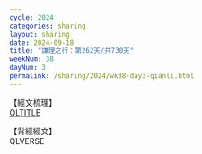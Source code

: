 ```yaml
---
cycle: 2024
categories: sharing
layout: sharing
date: 2024-09-18
title: "謙理之行：第262天/共730天"
weekNum: 38
dayNum: 3
permalink: /sharing/2024/wk38-day3-qianli.html
---
```

【經文梳理】  
[QLTITLE](QLLINK)

【背經經文】  
QLVERSE
